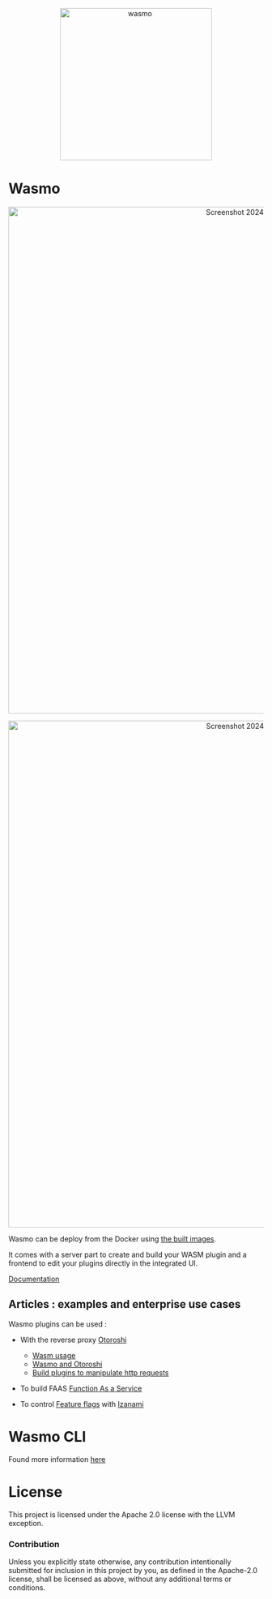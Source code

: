 <p align="center">
  <img src="https://github.com/MAIF/wasmo/assets/6641669/fe3295dc-0c0b-41dd-a620-777e1108c4f3" alt="wasmo" width="300" style="margin: auto"/>
</p>

# Wasmo

<p align="center">
<img width="1000" alt="Screenshot 2024-06-25 at 16 16 48" src="https://github.com/MAIF/wasmo/assets/6641669/6df99140-a9c3-462b-b906-dc9cfa088f8d">
</p>

<p align="center">
<img width="1000" alt="Screenshot 2024-06-25 at 16 15 05" src="https://github.com/MAIF/wasmo/assets/6641669/b9ca8410-f1e1-456a-924e-05a6c2d7d243">
</p>


Wasmo can be deploy from the Docker using [the built images](https://hub.docker.com/r/maif/wasmo).

It comes with a server part to create and build your WASM plugin and a frontend to edit your plugins directly in the integrated UI.

[Documentation](https://maif.github.io/wasmo)

## Articles : examples and enterprise use cases

Wasmo plugins can be used :
  - With the reverse proxy [Otoroshi](https://www.otoroshi.io/)
    - [Wasm usage](https://maif.github.io/otoroshi/manual/how-to-s/wasm-usage.html)
    - [Wasmo and Otoroshi](https://maif.github.io/otoroshi/manual/how-to-s/wasmo-installation.html)
    - [Build plugins to manipulate http requests](https://zwiterrion.hashnode.dev/leveraging-wasm-for-api-gateway) 
 
  - To build FAAS [Function As a Service](https://zwiterrion.hashnode.dev/building-your-first-faas-with-wasm)
  - To control [Feature flags](https://maif.github.io/izanami/docs/guides/local-scripts?_highlight=wasmo#creating-your-script-with-wasmo-cli) with [Izanami](https://maif.github.io/izanami/)

# Wasmo CLI

Found more information [here](https://github.com/MAIF/wasmo/tree/main/cli)

# License

This project is licensed under the Apache 2.0 license with the LLVM exception.

### Contribution

Unless you explicitly state otherwise, any contribution intentionally submitted
for inclusion in this project by you, as defined in the Apache-2.0 license,
shall be licensed as above, without any additional terms or conditions.
